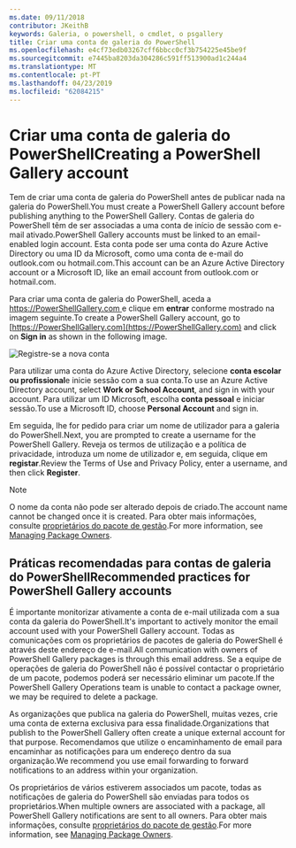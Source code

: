```yaml
---
ms.date: 09/11/2018
contributor: JKeithB
keywords: Galeria, o powershell, o cmdlet, o psgallery
title: Criar uma conta de galeria do PowerShell
ms.openlocfilehash: e4cf73edb03267cff6bbcc0cf3b754225e45be9f
ms.sourcegitcommit: e7445ba8203da304286c591ff513900ad1c244a4
ms.translationtype: MT
ms.contentlocale: pt-PT
ms.lasthandoff: 04/23/2019
ms.locfileid: "62084215"
---
```

# <a name="creating-a-powershell-gallery-account"></a><span data-ttu-id="2df49-103">Criar uma conta de galeria do PowerShell</span><span class="sxs-lookup"><span data-stu-id="2df49-103">Creating a PowerShell Gallery account</span></span>

<span data-ttu-id="2df49-104">Tem de criar uma conta de galeria do PowerShell antes de publicar nada na galeria do PowerShell.</span><span class="sxs-lookup"><span data-stu-id="2df49-104">You must create a PowerShell Gallery account before publishing anything to the PowerShell Gallery.</span></span>
<span data-ttu-id="2df49-105">Contas de galeria do PowerShell têm de ser associadas a uma conta de início de sessão com e-mail ativado.</span><span class="sxs-lookup"><span data-stu-id="2df49-105">PowerShell Gallery accounts must be linked to an email-enabled login account.</span></span> <span data-ttu-id="2df49-106">Esta conta pode ser uma conta do Azure Active Directory ou uma ID da Microsoft, como uma conta de e-mail do outlook.com ou hotmail.com.</span><span class="sxs-lookup"><span data-stu-id="2df49-106">This account can be an Azure Active Directory account or a Microsoft ID, like an email account from outlook.com or hotmail.com.</span></span>

<span data-ttu-id="2df49-107">Para criar uma conta de galeria do PowerShell, aceda a [ https://PowerShellGallery.com ](https://PowerShellGallery.com) e clique em **entrar** conforme mostrado na imagem seguinte.</span><span class="sxs-lookup"><span data-stu-id="2df49-107">To create a PowerShell Gallery account, go to [https://PowerShellGallery.com](https://PowerShellGallery.com) and click on **Sign in** as shown in the following image.</span></span>

![Registre-se a nova conta](../../Images/CreateAccount-Register.png)

<span data-ttu-id="2df49-109">Para utilizar uma conta do Azure Active Directory, selecione **conta escolar ou profissional**e inicie sessão com a sua conta.</span><span class="sxs-lookup"><span data-stu-id="2df49-109">To use an Azure Active Directory account, select **Work or School Account**, and sign in with your account.</span></span> <span data-ttu-id="2df49-110">Para utilizar um ID Microsoft, escolha **conta pessoal** e iniciar sessão.</span><span class="sxs-lookup"><span data-stu-id="2df49-110">To use a Microsoft ID, choose **Personal Account** and sign in.</span></span>

<span data-ttu-id="2df49-111">Em seguida, lhe for pedido para criar um nome de utilizador para a galeria do PowerShell.</span><span class="sxs-lookup"><span data-stu-id="2df49-111">Next, you are prompted to create a username for the PowerShell Gallery.</span></span> <span data-ttu-id="2df49-112">Reveja os termos de utilização e a política de privacidade, introduza um nome de utilizador e, em seguida, clique em **registar**.</span><span class="sxs-lookup"><span data-stu-id="2df49-112">Review the Terms of Use and Privacy Policy, enter a username, and then click **Register**.</span></span>

> [!NOTE]
> <span data-ttu-id="2df49-113">O nome da conta não pode ser alterado depois de criado.</span><span class="sxs-lookup"><span data-stu-id="2df49-113">The account name cannot be changed once it is created.</span></span> <span data-ttu-id="2df49-114">Para obter mais informações, consulte [proprietários do pacote de gestão](managing-package-owners.md).</span><span class="sxs-lookup"><span data-stu-id="2df49-114">For more information, see [Managing Package Owners](managing-package-owners.md).</span></span>

## <a name="recommended-practices-for-powershell-gallery-accounts"></a><span data-ttu-id="2df49-115">Práticas recomendadas para contas de galeria do PowerShell</span><span class="sxs-lookup"><span data-stu-id="2df49-115">Recommended practices for PowerShell Gallery accounts</span></span>

<span data-ttu-id="2df49-116">É importante monitorizar ativamente a conta de e-mail utilizada com a sua conta da galeria do PowerShell.</span><span class="sxs-lookup"><span data-stu-id="2df49-116">It's important to actively monitor the email account used with your PowerShell Gallery account.</span></span> <span data-ttu-id="2df49-117">Todas as comunicações com os proprietários de pacotes de galeria do PowerShell é através deste endereço de e-mail.</span><span class="sxs-lookup"><span data-stu-id="2df49-117">All communication with owners of PowerShell Gallery packages is through this email address.</span></span> <span data-ttu-id="2df49-118">Se a equipe de operações de galeria do PowerShell não é possível contactar o proprietário de um pacote, podemos poderá ser necessário eliminar um pacote.</span><span class="sxs-lookup"><span data-stu-id="2df49-118">If the PowerShell Gallery Operations team is unable to contact a package owner, we may be required to delete a package.</span></span>

<span data-ttu-id="2df49-119">As organizações que publica na galeria do PowerShell, muitas vezes, crie uma conta de externa exclusiva para essa finalidade.</span><span class="sxs-lookup"><span data-stu-id="2df49-119">Organizations that publish to the PowerShell Gallery often create a unique external account for that purpose.</span></span> <span data-ttu-id="2df49-120">Recomendamos que utilize o encaminhamento de email para encaminhar as notificações para um endereço dentro da sua organização.</span><span class="sxs-lookup"><span data-stu-id="2df49-120">We recommend you use email forwarding to forward notifications to an address within your organization.</span></span>

<span data-ttu-id="2df49-121">Os proprietários de vários estiverem associados um pacote, todas as notificações de galeria do PowerShell são enviadas para todos os proprietários.</span><span class="sxs-lookup"><span data-stu-id="2df49-121">When multiple owners are associated with a package, all PowerShell Gallery notifications are sent to all owners.</span></span> <span data-ttu-id="2df49-122">Para obter mais informações, consulte [proprietários do pacote de gestão](managing-package-owners.md).</span><span class="sxs-lookup"><span data-stu-id="2df49-122">For more information, see [Managing Package Owners](managing-package-owners.md).</span></span>
